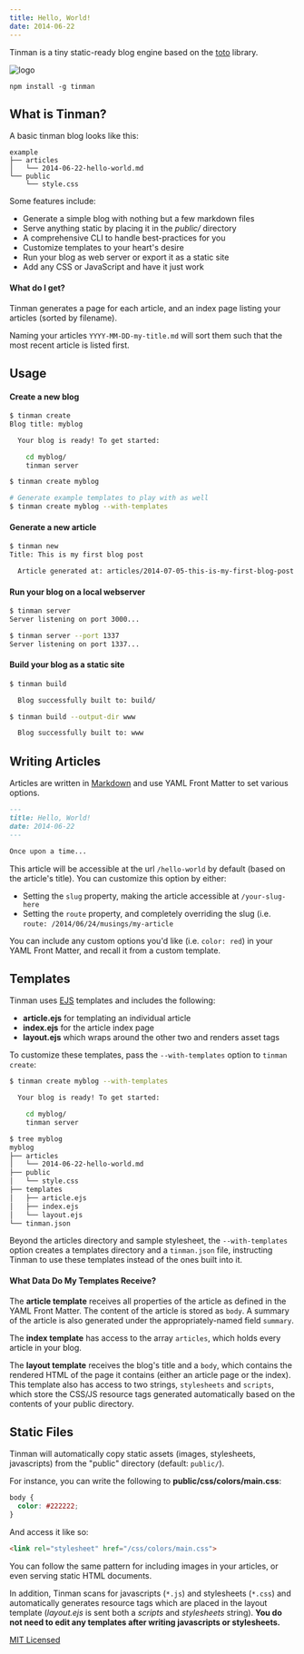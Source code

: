 ```yaml
---
title: Hello, World!
date: 2014-06-22
---
```


Tinman is a tiny static-ready blog engine based on the
[toto](http://github.com/cloudhead/toto) library.

![logo](https://i.cloudup.com/ovFVGvqIQI.png)

```
npm install -g tinman
```

## What is Tinman?

A basic tinman blog looks like this:

```
example
├── articles
│   └── 2014-06-22-hello-world.md
└── public
    └── style.css
```

Some features include:

* Generate a simple blog with nothing but a few markdown files
* Serve anything static by placing it in the *public/* directory
* A comprehensive CLI to handle best-practices for you
* Customize templates to your heart's desire
* Run your blog as web server or export it as a static site
* Add any CSS or JavaScript and have it just work

#### What do I get?

Tinman generates a page for each article, and an index page listing your
articles (sorted by filename).

Naming your articles `YYYY-MM-DD-my-title.md` will sort them such that
the most recent article is listed first.

## Usage

#### Create a new blog

```bash
$ tinman create
Blog title: myblog

  Your blog is ready! To get started:

    cd myblog/
    tinman server

$ tinman create myblog

# Generate example templates to play with as well
$ tinman create myblog --with-templates
```

#### Generate a new article

```bash
$ tinman new
Title: This is my first blog post

  Article generated at: articles/2014-07-05-this-is-my-first-blog-post.md
```

#### Run your blog on a local webserver

```bash
$ tinman server
Server listening on port 3000...

$ tinman server --port 1337
Server listening on port 1337...
```

#### Build your blog as a static site

```bash
$ tinman build

  Blog successfully built to: build/

$ tinman build --output-dir www

  Blog successfully built to: www
```

## Writing Articles

Articles are written in [Markdown](http://daringfireball.net/projects/markdown/)
and use YAML Front Matter to set various options.

```markdown
---
title: Hello, World!
date: 2014-06-22
---

Once upon a time...
```

This article will be accessible at the url `/hello-world` by default
(based on the article's title). You can customize this option by either:

* Setting the `slug` property, making the article accessible at
  `/your-slug-here`
* Setting the `route` property, and completely overriding the slug (i.e.
  `route: /2014/06/24/musings/my-article`

You can include any custom options you'd like (i.e. `color: red`) in
your YAML Front Matter, and recall it from a custom template.

## Templates

Tinman uses [EJS](http://embeddedjs.com/) templates and includes the
following:

* **article.ejs** for templating an individual article
* **index.ejs** for the article index page
* **layout.ejs** which wraps around the other two and renders asset tags

To customize these templates, pass the `--with-templates` option to
`tinman create`:

```bash
$ tinman create myblog --with-templates

  Your blog is ready! To get started:

    cd myblog/
    tinman server

$ tree myblog
myblog
├── articles
│   └── 2014-06-22-hello-world.md
├── public
│   └── style.css
├── templates
│   ├── article.ejs
│   ├── index.ejs
│   └── layout.ejs
└── tinman.json
```

Beyond the articles directory and sample stylesheet, the
`--with-templates` option creates a templates directory and a
`tinman.json` file, instructing Tinman to use these templates instead of the
ones built into it.

#### What Data Do My Templates Receive?

The **article template** receives all properties of the article as defined in
the YAML Front Matter. The content of the article is stored as `body`. A
summary of the article is also generated under the appropriately-named
field `summary`.

The **index template** has access to the array `articles`, which holds
every article in your blog.

The **layout template** receives the blog's title and a `body`, which
contains the rendered HTML of the page it contains (either an article
page or the index). This template also has access to two strings,
`stylesheets` and `scripts`, which store the CSS/JS resource tags
generated automatically based on the contents of your public directory.

## Static Files

Tinman will automatically copy static assets (images, stylesheets,
javascripts) from the "public" directory (default: `public/`).

For instance, you can write the following to **public/css/colors/main.css**:

```css
body {
  color: #222222;
}
```

And access it like so:

```html
<link rel="stylesheet" href="/css/colors/main.css">
```

You can follow the same pattern for including images in your articles,
or even serving static HTML documents.

In addition, Tinman scans for javascripts (`*.js`) and stylesheets (`*.css`)
and automatically generates resource tags which are placed in the layout
template (*layout.ejs* is sent both a *scripts* and *stylesheets*
string). **You do not need to edit any templates after writing
javascripts or stylesheets.**

[MIT Licensed](https://github.com/jdan/tinman/blob/master/LICENSE)
